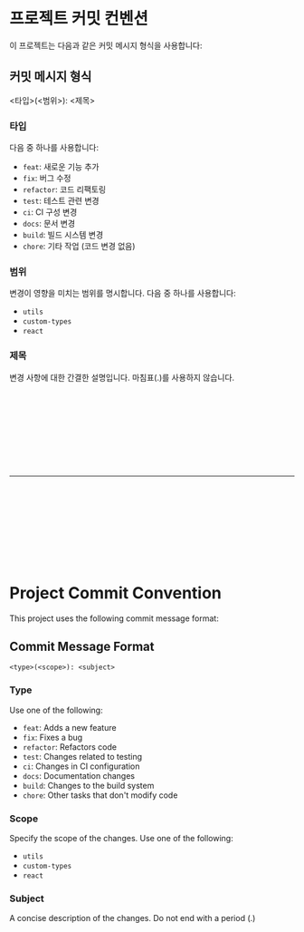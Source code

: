 # 프로젝트 커밋 컨벤션

이 프로젝트는 다음과 같은 커밋 메시지 형식을 사용합니다:

## 커밋 메시지 형식

<타입>(<범위>): <제목>

### 타입

다음 중 하나를 사용합니다:

- `feat`: 새로운 기능 추가
- `fix`: 버그 수정
- `refactor`: 코드 리팩토링
- `test`: 테스트 관련 변경
- `ci`: CI 구성 변경
- `docs`: 문서 변경
- `build`: 빌드 시스템 변경
- `chore`: 기타 작업 (코드 변경 없음)

### 범위

변경이 영향을 미치는 범위를 명시합니다. 다음 중 하나를 사용합니다:

- `utils`
- `custom-types`
- `react`

### 제목

변경 사항에 대한 간결한 설명입니다. 마침표(.)를 사용하지 않습니다.

<br/>
<br/>
<br/>
<br/>
<br/>
<br/>
<br/>
<br/>

---

<br/>
<br/>
<br/>
<br/>
<br/>
<br/>
<br/>
<br/>

# Project Commit Convention

This project uses the following commit message format:

## Commit Message Format

`<type>(<scope>): <subject>`

### Type

Use one of the following:

- `feat`: Adds a new feature
- `fix`: Fixes a bug
- `refactor`: Refactors code
- `test`: Changes related to testing
- `ci`: Changes in CI configuration
- `docs`: Documentation changes
- `build`: Changes to the build system
- `chore`: Other tasks that don't modify code

### Scope

Specify the scope of the changes. Use one of the following:

- `utils`
- `custom-types`
- `react`

### Subject

A concise description of the changes. Do not end with a period (.)
